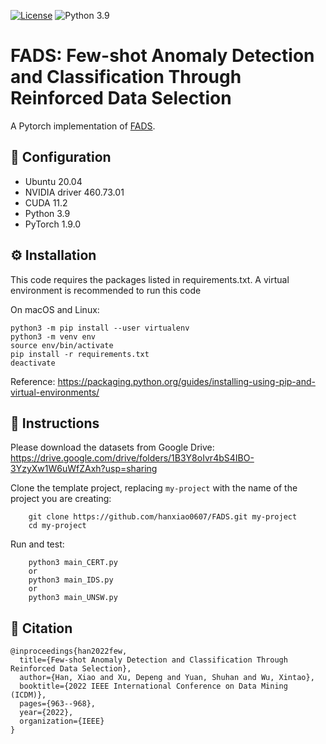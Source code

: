 [![License](https://img.shields.io/badge/License-MIT-red.svg)](https://github.com/hanxiao0607/FADS/blob/master/LICENSE)
![Python 3.9](https://img.shields.io/badge/python-3.9-blue.svg)

# FADS: Few-shot Anomaly Detection and Classification Through Reinforced Data Selection
A Pytorch implementation of [FADS](https://ieeexplore.ieee.org/abstract/document/10027786).

## 🧰 Configuration
- Ubuntu 20.04
- NVIDIA driver 460.73.01 
- CUDA 11.2
- Python 3.9
- PyTorch 1.9.0

## ⚙️ Installation
This code requires the packages listed in requirements.txt.
A virtual environment is recommended to run this code

On macOS and Linux:  
```
python3 -m pip install --user virtualenv
python3 -m venv env
source env/bin/activate
pip install -r requirements.txt
deactivate
```
Reference: https://packaging.python.org/guides/installing-using-pip-and-virtual-environments/

## 🚀 Instructions

Please download the datasets from Google Drive: https://drive.google.com/drive/folders/1B3Y8oIvr4bS4IBO-3YzyXw1W6uWfZAxh?usp=sharing

Clone the template project, replacing ``my-project`` with the name of the project you are creating:

        git clone https://github.com/hanxiao0607/FADS.git my-project
        cd my-project

Run and test:

        python3 main_CERT.py
        or
        python3 main_IDS.py
        or
        python3 main_UNSW.py

## 📄 Citation
```
@inproceedings{han2022few,
  title={Few-shot Anomaly Detection and Classification Through Reinforced Data Selection},
  author={Han, Xiao and Xu, Depeng and Yuan, Shuhan and Wu, Xintao},
  booktitle={2022 IEEE International Conference on Data Mining (ICDM)},
  pages={963--968},
  year={2022},
  organization={IEEE}
}
```
